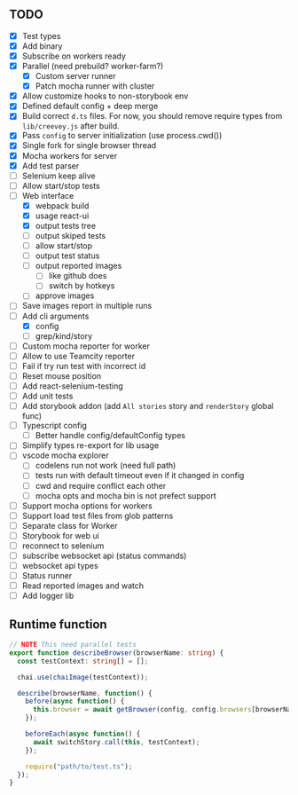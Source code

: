 ## TODO

- [x] Test types
- [x] Add binary
- [x] Subscribe on workers ready
- [x] Parallel (need prebuild? worker-farm?)
  - [x] Custom server runner
  - [x] Patch mocha runner with cluster
- [x] Allow customize hooks to non-storybook env
- [x] Defined default config + deep merge
- [x] Build correct `d.ts` files. For now, you should remove require types from `lib/creevey.js` after build.
- [x] Pass `config` to server initialization (use process.cwd())
- [x] Single fork for single browser thread
- [x] Mocha workers for server
- [x] Add test parser
- [ ] Selenium keep alive
- [ ] Allow start/stop tests
- [ ] Web interface
  - [x] webpack build
  - [x] usage react-ui
  - [x] output tests tree
  - [ ] output skiped tests
  - [ ] allow start/stop
  - [ ] output test status
  - [ ] output reported images
    - [ ] like github does
    - [ ] switch by hotkeys
  - [ ] approve images
- [ ] Save images report in multiple runs
- [ ] Add cli arguments
  - [x] config
  - [ ] grep/kind/story
- [ ] Custom mocha reporter for worker
- [ ] Allow to use Teamcity reporter
- [ ] Fail if try run test with incorrect id
- [ ] Reset mouse position
- [ ] Add react-selenium-testing
- [ ] Add unit tests
- [ ] Add storybook addon (add `All stories` story and `renderStory` global func)
- [ ] Typescript config
  - [ ] Better handle config/defaultConfig types
- [ ] Simplify types re-export for lib usage
- [ ] vscode mocha explorer
  - [ ] codelens run not work (need full path)
  - [ ] tests run with default timeout even if it changed in config
  - [ ] cwd and require conflict each other
  - [ ] mocha opts and mocha bin is not prefect support
- [ ] Support mocha options for workers
- [ ] Support load test files from glob patterns
- [ ] Separate class for Worker
- [ ] Storybook for web ui
- [ ] reconnect to selenium
- [ ] subscribe websocket api (status commands)
- [ ] websocket api types
- [ ] Status runner
- [ ] Read reported images and watch
- [ ] Add logger lib

## Runtime function

```ts
// NOTE This need parallel tests
export function describeBrowser(browserName: string) {
  const testContext: string[] = [];

  chai.use(chaiImage(testContext));

  describe(browserName, function() {
    before(async function() {
      this.browser = await getBrowser(config, config.browsers[browserName]);
    });

    beforeEach(async function() {
      await switchStory.call(this, testContext);
    });

    require("path/to/test.ts");
  });
}
```
